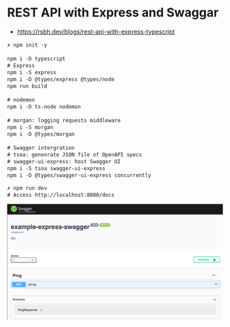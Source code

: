 # REST API with Express and Swaggar

- https://rsbh.dev/blogs/rest-api-with-express-typescript

```shell
✗ npm init -y  

npm i -D typescript
# Express
npm i -S express
npm i -D @types/express @types/node
npm run build

# nodemon
npm i -D ts-node nodemon

# morgan: logging requests middleware
npm i -S morgan
npm i -D @types/morgan

# Swagger intergration
# tsoa: genenrate JSON file of OpenAPI specs
# swagger-ui-express: host Swagger UI
npm i -S tsoa swagger-ui-express
npm i -D @types/swagger-ui-express concurrently
```

```shell
✗ npm run dev
# Access http://localhost:8000/docs
```

![](./express-swaggar.png)